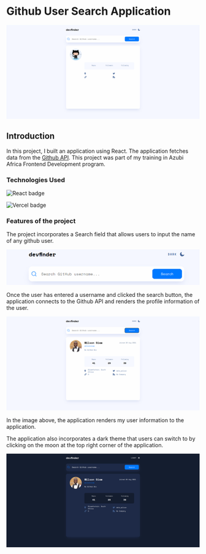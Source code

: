 # Github User Search Application

![main project image](public/project_img1.png)

## Introduction

In this project, I built an application using React. The application fetches data from the [Github API](https://api.github.com/users/). This project was part of my training in 
Azubi Africa Frontend Development program.

### Technologies Used

![React badge](https://img.shields.io/badge/React-20232A?style=for-the-badge&logo=react&logoColor=61DAFB)

![Vercel badge](https://img.shields.io/badge/Vercel-000000?style=for-the-badge&logo=vercel&logoColor=white)

### Features of the project

The project incorporates a Search field that allows users to input the name of any github user. 

![Search image](public/project_img3.png)

Once the user has entered a username and clicked the search button, the application connects to the Github API and renders the profile information of the user.

![Result image](public/project_img2.png)

In the image above, the application renders my user information to the application.

The application also incorporates a dark theme that users can switch to by clicking on the moon at the top right corner of the application.

![Dark mode](public/project_img4.png)






